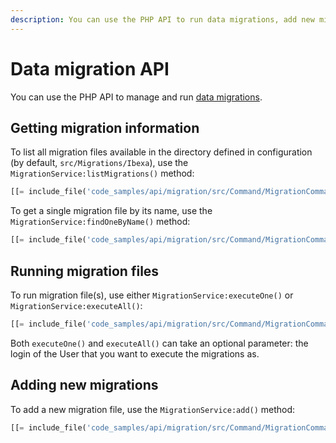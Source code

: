 ```yaml
---
description: You can use the PHP API to run data migrations, add new migration files, or get information about available migrations.
---
```


# Data migration API

You can use the PHP API to manage and run [data migrations](data_migration.md).

## Getting migration information

To list all migration files available in the directory defined in configuration (by default, `src/Migrations/Ibexa`), use the `MigrationService:listMigrations()` method:

``` php
[[= include_file('code_samples/api/migration/src/Command/MigrationCommand.php', 30, 33) =]]
```

To get a single migration file by its name, use the `MigrationService:findOneByName()` method:

``` php
[[= include_file('code_samples/api/migration/src/Command/MigrationCommand.php', 35, 36) =]]
```

## Running migration files

To run migration file(s), use either `MigrationService:executeOne()` or `MigrationService:executeAll()`:

``` php
[[= include_file('code_samples/api/migration/src/Command/MigrationCommand.php', 37, 39) =]]
```

Both `executeOne()` and `executeAll()` can take an optional parameter: the login of the User that you want to execute the migrations as.

## Adding new migrations

To add a new migration file, use the `MigrationService:add()` method:

``` php
[[= include_file('code_samples/api/migration/src/Command/MigrationCommand.php', 23, 29) =]]
```
